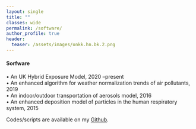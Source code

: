 ```yaml
---
layout: single
title: ""
classes: wide
permalink: /software/
author_profile: true
header:
  teaser: /assets/images/onkk.hn.bk.2.png
---
```


#### Sorfware
  
• An UK Hybrid Exposure Model, 2020 –present  
• An enhanced algorithm for weather normalization trends of air pollutants, 2019  
• An indoor/outdoor transportation of aerosols model, 2016  
• An enhanced deposition model of particles in the human respiratory system, 2015  

Codes/scripts are available on my [Github](https://github.com/tuanvvu).
